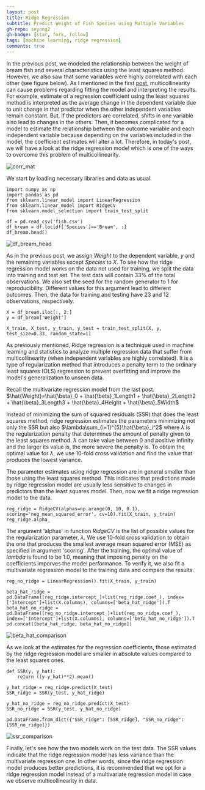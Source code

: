 ```yaml
---
layout: post
title: Ridge Regression 
subtitle: Predict Weight of Fish Species using Multiple Variables
gh-repo: seyong2
gh-badge: [star, fork, follow]
tags: [machine learning, ridge regression]
comments: true
---
```


In the previous post, we modeled the relationship between the weight of bream fish and several characteristics using the least squares method. However, we also saw that some variables were highly correlated with each other (see figure below). As I mentioned in the first [post](https://seyong2.github.io/2022-07-06-eda_fish/), multicollinearity can cause problems regarding fitting the model and interpreting the results. For example, estimate of a regression coefficient using the least squares method is interpreted as the average change in the dependent variable due to unit change in that predictor when the other independent variables remain constant. But, if the predictors are correlated, shifts in one variable also lead to changes in the others. Then, it becomes complicated for a model to estimate the relationship between the outcome variable and each independent variable because depending on the variables included in the model, the coefficient estimates will alter a lot. Therefore, in today's post, we will have a look at the ridge regression model which is one of the ways to overcome this problem of multicollinearity. 

![corr_mat](https://github.com/seyong2/seyong2.github.io/blob/master/assets/img/figures_multivariate_regression/corr_mat.png?raw=true)

We start by loading necessary libraries and data as usual.

```
import numpy as np
import pandas as pd
from sklearn.linear_model import LinearRegression
from sklearn.linear_model import RidgeCV
from sklearn.model_selection import train_test_split

df = pd.read_csv('fish.csv')
df_bream = df.loc[df['Species']=='Bream', :]
df_bream.head()
```

![df_bream_head](https://github.com/seyong2/seyong2.github.io/blob/master/assets/img/figures_multivariate_regression/df_bream_head.png?raw=true)

As in the previous post, we assign $Weight$ to the dependent variable, $y$ and the remaining variables except $Species$ to $X$. To see how the ridge regression model works on the data not used for training, we split the data into training and test set. The test data will contain 33% of the total observations. We also set the seed for the random generator to 1 for reproducibility. Different values for this argument lead to different outcomes. Then, the data for training and testing have 23 and 12 observations, respectively. 

```
X = df_bream.iloc[:, 2:]
y = df_bream['Weight']

X_train, X_test, y_train, y_test = train_test_split(X, y, test_size=0.33, random_state=1)
```

As previously mentioned, Ridge regression is a technique used in machine learning and statistics to analyze multiple regression data that suffer from multicollinearity (when independent variables are highly correlated). It is a type of regularization method that introduces a penalty term to the ordinary least squares (OLS) regression to prevent overfitting and improve the model's generalization to unseen data.

Recall the multivariate regression model from the last post.
$\hat{Weight}=\hat{\beta}_0 + \hat{\beta}_1Length1 + \hat{\beta}_2Length2 + \hat{\beta}_3Length3 + \hat{\beta}_4Height + \hat{\beta}_5Width$

Instead of minimizing the sum of squared residuals (SSR) that does the least squares method, ridge regression estimates the parameters minimizing not only the SSR but also $\lambda\sum_{i=1}^{5}\hat{\beta}_i^2$ where $\lambda$ is the regularization penalty that determines the amount of penalty given to the least squares method. $\lambda$ can take value between 0 and positive infinity and the larger its value is, the more severe the penalty is. To obtain the optimal value for $\lambda$, we use 10-fold cross validation and find the value that produces the lowest variance. 

The parameter estimates using ridge regression are in general smaller than those using the least squares method. This indicates that predictions made by ridge regression model are usually less sensitive to changes in predictors than the least squares model. Then, now we fit a ridge regression model to the data.

```
reg_ridge = RidgeCV(alphas=np.arange(0, 10, 0.1), scoring='neg_mean_squared_error', cv=10).fit(X_train, y_train)
reg_ridge.alpha_
```

The argument 'alphas' in function *RidgeCV* is the list of possible values for the regularization parameter, $\lambda$. We use 10-fold cross validation to obtain the one that produces the smallest average mean squared error (MSE) as specified in argument 'scoring'. After the training, the optimal value of $lambda$ is found to be 1.0, meaning that imposing penalty on the coefficients imporves the model performance. To verify it, we also fit a multivariate regression model to the training data and compare the results.

```
reg_no_ridge = LinearRegression().fit(X_train, y_train)

beta_hat_ridge = pd.DataFrame([reg_ridge.intercept_]+list(reg_ridge.coef_), index=['Intercept']+list(X.columns), columns=['beta_hat_ridge']).T
beta_hat_no_ridge = pd.DataFrame([reg_no_ridge.intercept_]+list(reg_no_ridge.coef_), index=['Intercept']+list(X.columns), columns=['beta_hat_no_ridge']).T
pd.concat([beta_hat_ridge, beta_hat_no_ridge])
```

![beta_hat_comparison](https://github.com/seyong2/seyong2.github.io/blob/master/assets/img/figures_ridge_regression/beta_hat_comparison.png?raw=true)

As we look at the estimates for the regression coefficients, those estimated by the ridge regression model are smaller in absolute values compared to the least squares ones.

```
def SSR(y, y_hat):
    return ((y-y_hat)**2).mean()

y_hat_ridge = reg_ridge.predict(X_test)
SSR_ridge = SSR(y_test, y_hat_ridge)

y_hat_no_ridge = reg_no_ridge.predict(X_test)
SSR_no_ridge = SSR(y_test, y_hat_no_ridge)

pd.DataFrame.from_dict({"SSR_ridge": [SSR_ridge], "SSR_no_ridge": [SSR_no_ridge]})
```

![ssr_comparison](https://github.com/seyong2/seyong2.github.io/blob/master/assets/img/figures_ridge_regression/ssr_comparison.png?raw=true)

Finally, let's see how the two models work on the test data. The SSR values indicate that the ridge regression model has less variance than the multivariate regression one. In other words, since the ridge regression model produces better predictions, it is recommended that we opt for a ridge regression model instead of a multivariate regression model in case we observe multicollinearity in data.
